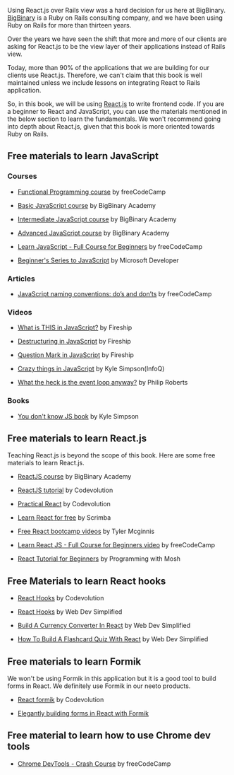 Using React.js over Rails view was a hard decision for us here at BigBinary.
[BigBinary](https://bigbinary.com) is a Ruby on Rails consulting company, and we
have been using Ruby on Rails for more than thirteen years.

Over the years we have seen the shift that more and more of our clients are
asking for React.js to be the view layer of their applications instead of Rails
view.

Today, more than 90% of the applications that we are building for our clients
use React.js. Therefore, we can't claim that this book is well maintained unless
we include lessons on integrating React to Rails application.

So, in this book, we will be using [React.js](https://reactjs.org/) to write
frontend code. If you are a beginner to React and JavaScript, you can use the
materials mentioned in the below section to learn the fundamentals. We won't
recommend going into depth about React.js, given that this book is more oriented
towards Ruby on Rails.

## Free materials to learn JavaScript

### Courses

- [Functional Programming course](https://www.freecodecamp.org/learn/javascript-algorithms-and-data-structures/#functional-programming)
  by freeCodeCamp

- [Basic JavaScript course](https://courses.bigbinaryacademy.com/learn-basic-javascript/)
  by BigBinary Academy

- [Intermediate JavaScript course](https://courses.bigbinaryacademy.com/learn-intermediate-javascript/)
  by BigBinary Academy

- [Advanced JavaScript course](https://courses.bigbinaryacademy.com/learn-advanced-javascript/)
  by BigBinary Academy

- [Learn JavaScript - Full Course for Beginners](https://www.youtube.com/watch?v=PkZNo7MFNFg)
  by freeCodeCamp

- [Beginner's Series to JavaScript](https://youtube.com/playlist?list=PLlrxD0HtieHhW0NCG7M536uHGOtJ95Ut2)
  by Microsoft Developer

### Articles

- [JavaScript naming conventions: do’s and don’ts](https://www.freecodecamp.org/news/javascript-naming-conventions-dos-and-don-ts-99c0e2fdd78a/)
  by freeCodeCamp

### Videos

- [What is THIS in JavaScript?](https://youtu.be/YOlr79NaAtQ) by Fireship

- [Destructuring in JavaScript](https://youtu.be/UgEaJBz3bjY) by Fireship

- [Question Mark in JavaScript](https://youtu.be/O0gmXbN7lVE) by Fireship

- [Crazy things in JavaScript](https://youtu.be/2pL28CcEijU) by Kyle
  Simpson(InfoQ)

- [What the heck is the event loop anyway?](https://www.youtube.com/watch?v=8aGhZQkoFbQ)
  by Philip Roberts

### Books

- [You don't know JS book](https://github.com/getify/You-Dont-Know-JS) by Kyle
  Simpson

## Free materials to learn React.js

Teaching React.js is beyond the scope of this book. Here are some free materials
to learn React.js.

- [ReactJS course](https://courses.bigbinaryacademy.com/learn-react/) by BigBinary
  Academy

- [ReactJS tutorial](https://www.youtube.com/watch?v=QFaFIcGhPoM&list=PLC3y8-rFHvwgg3vaYJgHGnModB54rxOk3)
  by Codevolution

- [Practical React](https://www.youtube.com/watch?v=LZhwNGpiTEI&list=PLC3y8-rFHvwhAh1ypBvcZLDO6I7QTY5CM)
  by Codevolution

- [Learn React for free](https://scrimba.com/g/glearnreact) by Scrimba

- [Free React bootcamp videos](https://tylermcginnis.com/free-react-bootcamp/)
  by Tyler Mcginnis

- [Learn React JS - Full Course for Beginners video](https://www.youtube.com/watch?v=DLX62G4lc44)
  by freeCodeCamp

- [React Tutorial for Beginners](https://www.youtube.com/watch?v=Ke90Tje7VS0) by
  Programming with Mosh

## Free Materials to learn React hooks

- [React Hooks](https://www.youtube.com/watch?v=cF2lQ_gZeA8&list=PLC3y8-rFHvwisvxhZ135pogtX7_Oe3Q3A)
  by Codevolution

- [React Hooks](https://www.youtube.com/watch?v=O6P86uwfdR0&list=PLZlA0Gpn_vH8EtggFGERCwMY5u5hOjf-h)
  by Web Dev Simplified

- [Build A Currency Converter In React](https://www.youtube.com/watch?v=XN5elYWiSuw)
  by Web Dev Simplified

- [How To Build A Flashcard Quiz With React](https://www.youtube.com/watch?v=hEtZ040fsD8)
  by Web Dev Simplified

## Free materials to learn Formik

We won't be using Formik in this application but it is a good tool to build
forms in React. We definitely use Formik in our neeto products.

- [React formik](https://www.youtube.com/watch?v=a94FOvaBomQ&list=PLC3y8-rFHvwiPmFbtzEWjESkqBVDbdgGu)
  by Codevolution

- [Elegantly building forms in React with Formik](https://www.youtube.com/watch?v=xdrkB3VF28A)

## Free material to learn how to use Chrome dev tools

- [Chrome DevTools - Crash Course](https://www.youtube.com/watch?v=gTVpBbFWry8)
  by freeCodeCamp
